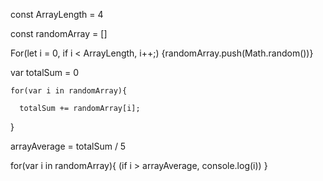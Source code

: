const ArrayLength = 4

const randomArray = []

For(let i = 0, if i < ArrayLength, i++;) {randomArray.push(Math.random())}

  var totalSum = 0
    
    for(var i in randomArray){
      
      totalSum += randomArray[i];
}

arrayAverage = totalSum / 5

for(var i in randomArray){
  (if i > arrayAverage, console.log(i))
}
